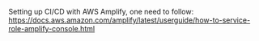 Setting up CI/CD with AWS Amplify, one need to follow: https://docs.aws.amazon.com/amplify/latest/userguide/how-to-service-role-amplify-console.html
